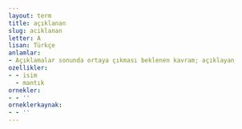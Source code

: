 ```yaml
---
layout: term
title: açıklanan
slug: aciklanan
letter: A
lisan: Türkçe
anlamlar:
- Açıklamalar sonunda ortaya çıkması beklenen kavram; açıklayan
ozellikler:
- - isim
  - mantık
ornekler:
- - ''
orneklerkaynak:
- - ''
---
```


